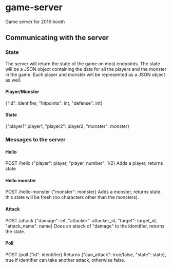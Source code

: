 # game-server
Game server for 2016 booth


## Communicating with the server
### State
The server will return the state of the game on most endpoints. The state will be a JSON object containing the data for all the players and the monster in the game. Each player and monster will be represented as a JSON object as well.

#### Player/Monster
{"id": identifier, "hitpoints": int, "defense": int}

#### State
{"player1" player1, "player2": player2, "monster": monster}

### Messages to the server
#### Hello
POST /hello
{"player": player, "player_number": 1/2}
Adds a player, returns state

#### Hello monster
POST /hello-monster
{"monster": monster}
Adds a monster, returns state. this state will be fresh (no characters other than the monsters).

#### Attack
POST /attack
{"damage": int, "attacker": attacker_id, "target": target_id, "attack_name": name}
Does an attack of "damage" to the identifier, returns the state.


#### Poll
POST /poll
{"id": identifier}
Returns {"can_attack": true/false, "state": state}, true if identifier can take another attack, otherwise false.
